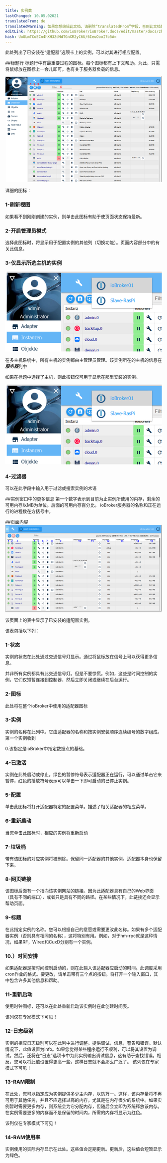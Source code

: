 ```yaml
---
title: 实例数
lastChanged: 10.05.02021
translatedFrom: de
translatedWarning: 如果您想编辑此文档，请删除“translatedFrom”字段，否则此文档将再次自动翻译
editLink: https://github.com/ioBroker/ioBroker.docs/edit/master/docs/zh-cn/admin/instances.md
hash: UoGLmTCoECn4hXH3ZdHdTGnXR2yC6U/6IeuOooI7o5A=
---
```

此处列出了已安装在“适配器”选项卡上的实例，可以对其进行相应配置。

##标题行
标题行中有最重要过程的图标。每个图标都有上下文帮助。为此，只需将鼠标放在图标上一会儿即可。也有关于服务器负载的信息。

![标题栏中的图标](../../de/admin/media/ADMIN_Instanzen_numbers.png)

详细的图标：

### 1-刷新视图
如果看不到刚刚创建的实例，则单击此图标有助于使页面状态保持最新。

### 2-开启管理员模式
选择此图标时，将显示用于配置实例的其他列（切换功能）。页面内容部分中的有关此信息。

### 3-仅显示所选主机的实例
![可用主机](../../de/admin/media/ADMIN_Instanzen_hosts.png)

在多主机系统中，所有主机的实例都由主管理员管理。该实例所在的主机的信息在***服务器***列中

如果在标题中选择了主机，则此按钮仅可用于显示在那里安装的实例。

![可用主机](../../de/admin/media/ADMIN_Instanzen_hosts.png)

### 4-过滤器
可以在此字段中输入用于过滤或搜索实例的术语

##实例窗口中的更多信息
第一个数字表示到目前为止实例所使用的内存，剩余的可用内存以MB为单位。后面的可用内存百分比。 ioBroker服务器的名称和正在运行的进程数在方括号中。

##页面内容
![可用主机](../../de/admin/media/ADMIN_Instanzen_numbers02.png)

该页面上的表中显示了已安装的适配器实例。

该表包括以下列：

### 1-状态
实例的状态在此处通过交通信号灯显示。通过将鼠标放在信号上可以获得更多信息。

并非所有实例都具有此交通信号灯。但是不要惊慌。例如，这些是时间控制的实例，它们仅短暂连接到控制器，然后立即关闭或继续在后台运行。

### 2-图标
此处将在整个ioBroker中使用的适配器图标

### 3-实例
实例的名称在此列中。它由适配器的名称和按实例安装顺序连续编号的数字组成。第一个实例收到

0.该指定是ioBroker中指定数据点的基础。

### 4-已激活
实例在此处启动或停止。绿色的暂停符号表示适配器正在运行，可以通过单击它来暂停，红色的播放符号表示可以单击一下即可启动的已停止实例。

### 5-配置
单击此图标将打开适配器特定的配置菜单。描述了相关适配器的相应菜单。

### 6-重新启动
当您单击此图标时，相应的实例将重新启动

### 7-垃圾桶
带有该图标的对应实例将被删除。保留同一适配器的其他实例。适配器本身也保留下来。

### 8-网页链接
该图标后面有一个指向该实例网站的链接。因为此适配器具有自己的Web界面（具有不同的端口），或者只是具有不同的路径。在某些情况下，此链接还会显示帮助页面。

### 9-标题
在此指定实例的名称。您可以根据自己的意愿或需要更改此名称。如果有多个适配器实例（否则具有相同的名称），这将特别有用。例如，对于hm-rpc就是这种情况，如果RF，Wired和CuxD分别有一个实例。

### 10.）时间安排
如果适配器是按时间控制启动的，则在此输入该适配器应启动的时间。此调度采用cron作业的格式。要更改，请单击带有三个点的按钮。将打开一个输入窗口，其中包含许多其他信息和帮助。

### 11-重新启动
使用时钟图标，还可以在此处重新启动该实例时在此创建时间表。

该列仅在专家模式下可见！

### 12-日志级别
实例的相应日志级别可以在此列中进行调整。提供调试，信息，警告和错误。默认情况下，此值设置为info。如果您觉得某些程序运行不顺利，可以将其设置为调试。然后，还将在“日志”选项卡中为此实例输出调试信息，这有助于查找错误。相反，您可以将此值设置得更高一些，这样日志就不会那么广泛了。
该列仅在专家模式下可见！

### 13-RAM限制
在此处，您可以指定应为实例提供多少主内存，以防万一。这样，该内存量将不再可用于其他任务，并且不应选择过高的内存，尤其是在内存很少的系统中。如果实例暂时需要更多内存，则系统会为它分配内存，但随后会立即为系统释放该内存。在实例需要更多的内存而不是保留的时间内，所需的内存将显示为红色。

该列仅在专家模式下可见！

### 14-RAM使用率
实例使用的实际内存显示在此处。这些值会定期更新。更新后，这些值会短暂显示为绿色。